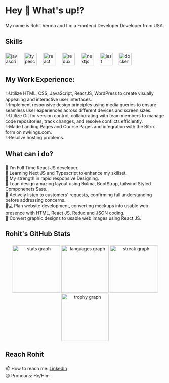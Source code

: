 <h1 align="left">Hey 👋 What's up!?</h1>

###

<p align="left">My name is Rohit Verma and I'm a Frontend Developer Developer from USA.</p>

###

<h2 align="left">Skills</h2>

###

<div align="left">
  <img src="https://cdn.jsdelivr.net/gh/devicons/devicon/icons/javascript/javascript-original.svg" height="40" alt="javascript logo"  />
  <img width="12" />
  <img src="https://cdn.jsdelivr.net/gh/devicons/devicon/icons/typescript/typescript-original.svg" height="40" alt="typescript logo"  />
  <img width="12" />
  <img src="https://cdn.jsdelivr.net/gh/devicons/devicon/icons/react/react-original.svg" height="40" alt="react logo"  />
  <img width="12" />
  <img src="https://cdn.jsdelivr.net/gh/devicons/devicon/icons/redux/redux-original.svg" height="40" alt="redux logo"  />
  <img width="12" />
  <img src="https://cdn.jsdelivr.net/gh/devicons/devicon/icons/nextjs/nextjs-original.svg" height="40" alt="nextjs logo"  />
  <img width="12" />
  <img src="https://cdn.jsdelivr.net/gh/devicons/devicon/icons/jest/jest-plain.svg" height="40" alt="jest logo"  />
  <img width="12" />
  <img src="https://cdn.jsdelivr.net/gh/devicons/devicon/icons/docker/docker-original.svg" height="40" alt="docker logo"  />
</div>

###

<h2 align="left">My Work Experience:</h2>

###

<p align="left">✨Utilize HTML, CSS, JavaScript, ReactJS, WordPress to create visually appealing and interactive user interfaces.<br>✨Implement responsive design principles using media queries to ensure seamless user experiences across different devices and screen sizes.<br>✨Utilize Git for version control, collaborating with team members to manage code repositories, track changes, and resolve conflicts efficiently.<br>✨Made Landing Pages and Course Pages and integration with the Bitrix form on nwkings.com.<br>✨Resolve hosting problems.</p>

###

<h2 align="left">What can i do?</h2>

###

<p align="left">🌱 I’m Full Time React JS developer.<br>🌱 Learning Next JS and Typescript to enhance my skillset.<br>💪 My strength in rapid responsive Designing.<br>🎨 I can design amazing layout using Bulma, BootStrap, tailwind Styled Componenets Sass.<br>📝 Actively listen to customers' requests, confirming full understanding before addressing concerns.<br>🧑💻 Plan website development, converting mockups into usable web presence with HTML, React JS, Redux and JSON coding.<br>🔨 Convert graphic designs to usable web images using React JS.</p>

###

<h2 align="left">Rohit's GitHub Stats</h2>

###

<div align="center">
  <img src="https://github-readme-stats.vercel.app/api?username=rohitverma0234&hide_title=false&hide_rank=false&show_icons=true&include_all_commits=true&count_private=true&disable_animations=false&theme=default&locale=en&hide_border=false&order=1" height="150" alt="stats graph"  />
  <img src="https://github-readme-stats.vercel.app/api/top-langs?username=rohitverma0234&locale=en&hide_title=false&layout=compact&card_width=320&langs_count=5&theme=default&hide_border=false&order=2" height="150" alt="languages graph"  />
  <img src="https://streak-stats.demolab.com?user=rohitverma0234&locale=en&mode=daily&theme=default&hide_border=false&border_radius=5&order=3" height="150" alt="streak graph"  />
  <img src="https://github-profile-trophy.vercel.app?username=rohitverma0234&theme=dracula&column=-1&row=1&margin-w=8&margin-h=8&no-bg=false&no-frame=true&order=4" height="150" alt="trophy graph"  />
</div>

###

<h2 align="left">Reach Rohit</h2>

###

<p align="left">📫 How to reach me: <a href="https://www.linkedin.com/in/rohitverma0234/">LinkedIn</a> <br>😄 Pronouns: He/Him</p>

###
